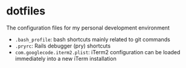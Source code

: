 # dotfiles
The configuration files for my personal development environment

- `.bash_profile`: bash shortcuts mainly related to git commands
- `.pryrc`: Rails debugger (pry) shortcuts
- `com.googlecode.iterm2.plist`: iTerm2 configuration can be loaded immediately into a new iTerm installation
